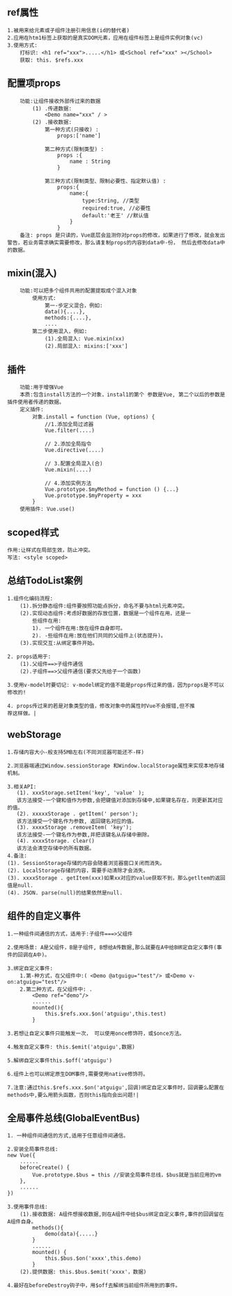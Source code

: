 ## ref属性
    1.被用来给元素或子组件注册引用信息(id的替代者)
    2.应用在htm1标签上获取的是真实DOM元素，应用在组件标签上是组件实例对象(vc)
    3.使用方式:
        打标识: <h1 ref="xxx">.....</h1> 或<School ref="xxx" ></School>
        获取: this. $refs.xxx

## 配置项props
        功能:让组件接收外部传过来的数据
            (1) .传递数据:
                <Demo name="xxx" / >
            (2) .接收数据:
                第一种方式(只接收) :
                    props:['name']

                第二种方式(限制类型) :
                    props :{
                        name : String
                    }

                第三种方式(限制类型、限制必要性、指定默认值) :
                    props:{
                        name:{
                            type:String, //类型
                            required:true, //必要性
                            default:'老王' //默认值
                        }
                    }
        备注: props 是只读的，Vue底层会监测你对props的修改，如果进行了修改，就会发出警告，若业务需求确实需要修改，那么请复制props的内容到data中-份， 然后去修改data中的数据。

## mixin(混入)
        功能:可以把多个组件共用的配置提取成个混入对象
            使用方式: 
                第一-步定义混合，例如:
                data(){....},
                methods:{....},
                ....
            第二步使用混入，例如:
                (1).全局混入: Vue.mixin(xx)
                (2).局部混入: mixins:['xxx']

## 插件
        功能:用于增强Vue
        本质:包含install方法的一个对象，instal1的第个 参数是Vue, 第二个以后的参数是插件使用者传递的数据。
        定义插件:
            对象.install = function (Vue, options) {
                //1.添加全局过滤器
                Vue.filter(....)

                // 2.添加全局指令
                Vue.directive(....)

                // 3.配置全局混入(合)
                Vue.mixin(....)

                // 4.添加实例方法
                Vue.prototype.$myMethod = function () {...}
                Vue.prototype.$myProperty = xxx
            }
        使用插件: Vue.use()

## scoped样式
    作用:让样式在局部生效，防止冲突。
    写法: <style scoped>


## 总结TodoList案例
    1.组件化编码流程:
        (1).拆分静态组件:组件要按照功能点拆分，命名不要与html元素冲突。
        (2).实现动态组件:考虑好数据的存放位置，数据是一个组件在用，还是一
            些组件在用:
            1). 一个组件在用:放在组件自身即可。
            2). -些组件在用:放在他们共同的父组件上(状态提升)。
        (3).实现交互:从绑定事件开始。

    2. props适用于:
        (1).父组件==>子组件通信
        (2).子组件==>父组件通信(要求父先给子一个函数)

    3.使用v-model时要切记: v-model绑定的值不能是props传过来的值，因为props是不可以修改的!

    4. props传过来的若是对象类型的值，修改对象中的属性时Vue不会报错,但不推
    荐这样做。|
## webStorage
    1.存储内容大小-般支持5MB左右(不同浏览器可能还不-样)

    2.浏览器端通过Window.sessionStorage 和Window.localStorage属性来实现本地存储机制。

    3.相关API:
       (1). xxxStorage.setItem('key', 'value' ); 
       该方法接受-一个键和值作为参数,会把键值对添加到存储中,如果键名存在，则更新其对应的值。
       (2). xxxxxStorage . getItem(' person');
       该方法接受一个键名作为参数, 返回键名对应的值。
       (3). xxxxStorage .removeItem( 'key');
       该方法接受-一个键名作为参数,并把该键名从存储中删除。
       (4). xxxxStorage. clear()
       该方法会清空存储中的所有数据。
    4.备注:
    (1). SessionStorage存储的内容会随着浏览器窗口关闭而消失。
    (2). LocalStorage存储的内容，需要手动清除才会消失。
    (3). xxxxStorage . getItem(xxx)如果xx对应的value获取不到，那么getltem的返回值是null.
    (4). JSON. parse(null)的结果依然是null.

## 组件的自定义事件
    1.一种组件间通信的方式，适用于:子组件===>父组件

    2.使用场景: A是父组件，B是子组件, B想给A传数据,那么就要在A中给B绑定自定义事件(事件的回调在A中)。
    
    3.绑定自定义事件:
        1.第-种方式，在父组件中:( <Demo @atguigu="test"/> 或<Demo v-on:atguigu="test"/>
        2.第二种方式，在父组件中: .
            <Demo ref="demo"/>
            ......
            mounted(){
                this.$refs.xxx.$on('atguigu',this.test)
            }

    3.若想让自定义事件只能触发一次， 可以使用once修饰符，或$once方法。

    4.触发自定义事件: this.$emit('atguigu',数据)

    5.解绑自定义事件this.$off('atguigu')

    6.组件上也可以绑定原生DOM事件,需要使用native修饰符。

    7.注意:通过this.$refs.xxx.$on('atguigu',回调)绑定自定义事件时，回调要么配置在methods中,要么用箭头函数，否则this指向会出问题!|


## 全局事件总线(GlobalEventBus)
    1. 一种组件间通信的方式,适用于任意组件间通信。

    2.安装全局事件总线:
    new Vue({
        ......
        beforeCreate() {
            Vue.prototype.$bus = this //安装全局事件总线，$bus就是当前应用的vm
        },
        ......
    })

    3.使用事件总线:
        (1).接收数据: A组件想接收数据,则在A组件中给$bus绑定自定义事件,事件的回调留在A组件自身。
            methods(){
                demo(data){.....}
            }
            ...... 
            mounted() {
                this.$bus.$on('xxxx',this.demo)
            }
        (2).提供数据: this.$bus.$emit('xxxx'，数据)
        
    4.最好在beforeDestroy钩子中，用$off去解绑当前组件所用到的事件。
